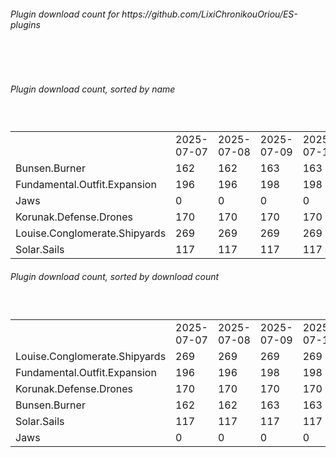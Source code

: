 <h6>Plugin download count for https://github.com/LixiChronikouOriou/ES-plugins</h6><br>
<br>
<h6>Plugin download count, sorted by name</h6><sub><sup><br>
<table>
	<tr>
		<td></td>
		<td>2025-07-07</td>
		<td>2025-07-08</td>
		<td>2025-07-09</td>
		<td>2025-07-10</td>
		<td>2025-07-11</td>
		<td>2025-07-12</td>
		<td>2025-07-13</td>
		<td>today +</td>
	</tr>
	<tr>
		<td>Bunsen.Burner</td>
		<td>162</td>
		<td>162</td>
		<td>163</td>
		<td>163</td>
		<td>167</td>
		<td>167</td>
		<td>167</td>
		<td></td>
	</tr>
	<tr>
		<td>Fundamental.Outfit.Expansion</td>
		<td>196</td>
		<td>196</td>
		<td>198</td>
		<td>198</td>
		<td>203</td>
		<td>213</td>
		<td>215</td>
		<td>+ 2</td>
	</tr>
	<tr>
		<td>Jaws</td>
		<td>0</td>
		<td>0</td>
		<td>0</td>
		<td>0</td>
		<td>8</td>
		<td>11</td>
		<td>11</td>
		<td></td>
	</tr>
	<tr>
		<td>Korunak.Defense.Drones</td>
		<td>170</td>
		<td>170</td>
		<td>170</td>
		<td>170</td>
		<td>174</td>
		<td>174</td>
		<td>174</td>
		<td></td>
	</tr>
	<tr>
		<td>Louise.Conglomerate.Shipyards</td>
		<td>269</td>
		<td>269</td>
		<td>269</td>
		<td>269</td>
		<td>273</td>
		<td>273</td>
		<td>275</td>
		<td>+ 2</td>
	</tr>
	<tr>
		<td>Solar.Sails</td>
		<td>117</td>
		<td>117</td>
		<td>117</td>
		<td>117</td>
		<td>121</td>
		<td>121</td>
		<td>121</td>
		<td></td>
	</tr>
</table>
</sub></sup>
<h6>Plugin download count, sorted by download count</h6><sub><sup><br>
<table>
	<tr>
		<td></td>
		<td>2025-07-07</td>
		<td>2025-07-08</td>
		<td>2025-07-09</td>
		<td>2025-07-10</td>
		<td>2025-07-11</td>
		<td>2025-07-12</td>
		<td>2025-07-13</td>
		<td>today +</td>
	</tr>
	<tr>
		<td>Louise.Conglomerate.Shipyards</td>
		<td>269</td>
		<td>269</td>
		<td>269</td>
		<td>269</td>
		<td>273</td>
		<td>273</td>
		<td>275</td>
		<td>+ 2</td>
	</tr>
	<tr>
		<td>Fundamental.Outfit.Expansion</td>
		<td>196</td>
		<td>196</td>
		<td>198</td>
		<td>198</td>
		<td>203</td>
		<td>213</td>
		<td>215</td>
		<td>+ 2</td>
	</tr>
	<tr>
		<td>Korunak.Defense.Drones</td>
		<td>170</td>
		<td>170</td>
		<td>170</td>
		<td>170</td>
		<td>174</td>
		<td>174</td>
		<td>174</td>
		<td></td>
	</tr>
	<tr>
		<td>Bunsen.Burner</td>
		<td>162</td>
		<td>162</td>
		<td>163</td>
		<td>163</td>
		<td>167</td>
		<td>167</td>
		<td>167</td>
		<td></td>
	</tr>
	<tr>
		<td>Solar.Sails</td>
		<td>117</td>
		<td>117</td>
		<td>117</td>
		<td>117</td>
		<td>121</td>
		<td>121</td>
		<td>121</td>
		<td></td>
	</tr>
	<tr>
		<td>Jaws</td>
		<td>0</td>
		<td>0</td>
		<td>0</td>
		<td>0</td>
		<td>8</td>
		<td>11</td>
		<td>11</td>
		<td></td>
	</tr>
</table>
</sub></sup>
